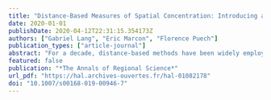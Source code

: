 ```yaml
---
title: "Distance-Based Measures of Spatial Concentration: Introducing a Relative Density Function"
date: 2020-01-01
publishDate: 2020-04-12T22:31:15.354173Z
authors: ["Gabriel Lang", "Eric Marcon", "Florence Puech"]
publication_types: ["article-journal"]
abstract: "For a decade, distance-based methods have been widely employed and constantly improved in the field of spatial economics. These methods are a very useful tool for accurately evaluating the spatial distribution of plants or retail stores, for example (Duranton and Overman, 2008). In this paper, we introduce a new distance-based statistical measure for evaluating the spatial concentration of economic activities. To our knowledge, the m function is the first relative density function to be proposed in the economics literature. This tool supplements the typology of distance-based methods recently drawn up by Marcon and Puech (2012). By considering several theoretical and empirical examples, we show the advantages and the limits of the m function for detecting spatial structures in economics. JEL"
featured: false
publication: "*The Annals of Regional Science*"
url_pdf: "https://hal.archives-ouvertes.fr/hal-01082178"
doi: "10.1007/s00168-019-00946-7"
---
```


<span class="__dimensions_badge_embed__" data-doi="10.1007/s00168-019-00946-7"></span><script async src="https://badge.dimensions.ai/badge.js" charset="utf-8"></script>
